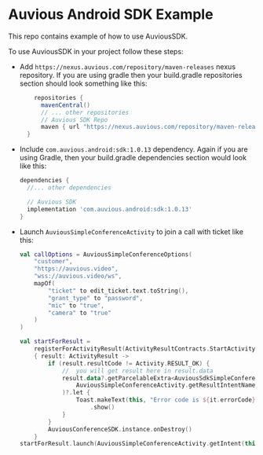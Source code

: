 # Auvious Android SDK Example
This repo contains example of how to use AuviousSDK.

To use AuviousSDK in your project follow these steps:
- Add `https://nexus.auvious.com/repository/maven-releases` nexus repository. If you are using gradle
  then your build.gradle repositories section should look something like this:
  ```groovy
      repositories {
        mavenCentral()
        // ... other repositories
        // Auvious SDK Repo
        maven { url "https://nexus.auvious.com/repository/maven-releases" }
    }
  ```
- Include `com.auvious.android:sdk:1.0.13` dependency. Again if you are using Gradle, then your
  build.gradle dependencies section would look like this:
  ```groovy
  dependencies {
    //... other dependencies
  
    // Auvious SDK
    implementation 'com.auvious.android:sdk:1.0.13'
  }
  ```

- Launch `AuviousSimpleConferenceActivity` to join a call with ticket like this:
  ```kotlin
  val callOptions = AuviousSimpleConferenceOptions(
      "customer",
      "https://auvious.video",
      "wss://auvious.video/ws",
      mapOf(
          "ticket" to edit_ticket.text.toString(),
          "grant_type" to "password",
          "mic" to "true",
          "camera" to "true"
      )
  )
  
  val startForResult =
      registerForActivityResult(ActivityResultContracts.StartActivityForResult())
      { result: ActivityResult ->
          if (result.resultCode != Activity.RESULT_OK) {
              //  you will get result here in result.data
              result.data?.getParcelableExtra<AuviousSdkSimpleConferenceError>(
                  AuviousSimpleConferenceActivity.getResultIntentName()
              )?.let {
                  Toast.makeText(this, "Error code is ${it.errorCode}", Toast.LENGTH_LONG)
                      .show()
              }
          }
          AuviousConferenceSDK.instance.onDestroy()
      }
  startForResult.launch(AuviousSimpleConferenceActivity.getIntent(this, callOptions))
  ```
